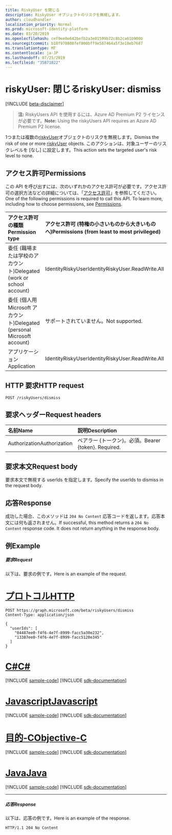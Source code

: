 ```yaml
---
title: RiskyUser を閉じる
description: RiskyUser オブジェクトのリスクを無視します。
author: cloudhandler
localization_priority: Normal
ms.prod: microsoft-identity-platform
ms.date: 03/20/2019
ms.openlocfilehash: cef9ee0e642befb2a3e01599b72c8b2ca61b900b
ms.sourcegitcommit: b18f978808fef800bff9e587464a5f3e18eb7687
ms.translationtype: MT
ms.contentlocale: ja-JP
ms.lasthandoff: 07/25/2019
ms.locfileid: "35871022"
---
```

# <a name="riskyuser-dismiss"></a><span data-ttu-id="54087-103">riskyUser: 閉じる</span><span class="sxs-lookup"><span data-stu-id="54087-103">riskyUser: dismiss</span></span>

[!INCLUDE [beta-disclaimer](../../includes/beta-disclaimer.md)]

><span data-ttu-id="54087-104">**注:** RiskyUsers API を使用するには、Azure AD Premium P2 ライセンスが必要です。</span><span class="sxs-lookup"><span data-stu-id="54087-104">**Note:** Using the riskyUsers API requires an Azure AD Premium P2 license.</span></span>

<span data-ttu-id="54087-105">1つまたは複数の[riskyUser](../resources/riskyuser.md)オブジェクトのリスクを無視します。</span><span class="sxs-lookup"><span data-stu-id="54087-105">Dismiss the risk of one or more [riskyUser](../resources/riskyuser.md) objects.</span></span> <span data-ttu-id="54087-106">このアクションは、対象ユーザーのリスクレベルを [なし] に設定します。</span><span class="sxs-lookup"><span data-stu-id="54087-106">This action sets the targeted user's risk level to none.</span></span>
## <a name="permissions"></a><span data-ttu-id="54087-107">アクセス許可</span><span class="sxs-lookup"><span data-stu-id="54087-107">Permissions</span></span>
<span data-ttu-id="54087-p102">この API を呼び出すには、次のいずれかのアクセス許可が必要です。アクセス許可の選択方法などの詳細については、「[アクセス許可](/graph/permissions-reference)」を参照してください。</span><span class="sxs-lookup"><span data-stu-id="54087-p102">One of the following permissions is required to call this API. To learn more, including how to choose permissions, see [Permissions](/graph/permissions-reference).</span></span>

|<span data-ttu-id="54087-110">アクセス許可の種類</span><span class="sxs-lookup"><span data-stu-id="54087-110">Permission type</span></span>      | <span data-ttu-id="54087-111">アクセス許可 (特権の小さいものから大きいものへ)</span><span class="sxs-lookup"><span data-stu-id="54087-111">Permissions (from least to most privileged)</span></span>              |
|:--------------------|:---------------------------------------------------------|
|<span data-ttu-id="54087-112">委任 (職場または学校のアカウント)</span><span class="sxs-lookup"><span data-stu-id="54087-112">Delegated (work or school account)</span></span> | <span data-ttu-id="54087-113">IdentityRiskyUser</span><span class="sxs-lookup"><span data-stu-id="54087-113">IdentityRiskyUser.ReadWrite.All</span></span>    |
|<span data-ttu-id="54087-114">委任 (個人用 Microsoft アカウント)</span><span class="sxs-lookup"><span data-stu-id="54087-114">Delegated (personal Microsoft account)</span></span> | <span data-ttu-id="54087-115">サポートされていません。</span><span class="sxs-lookup"><span data-stu-id="54087-115">Not supported.</span></span>    |
|<span data-ttu-id="54087-116">アプリケーション</span><span class="sxs-lookup"><span data-stu-id="54087-116">Application</span></span> | <span data-ttu-id="54087-117">IdentityRiskyUser</span><span class="sxs-lookup"><span data-stu-id="54087-117">IdentityRiskyUser.ReadWrite.All</span></span> |

## <a name="http-request"></a><span data-ttu-id="54087-118">HTTP 要求</span><span class="sxs-lookup"><span data-stu-id="54087-118">HTTP request</span></span>
<!-- { "blockType": "ignored" } -->
```http
POST /riskyUsers/dismiss
```


## <a name="request-headers"></a><span data-ttu-id="54087-119">要求ヘッダー</span><span class="sxs-lookup"><span data-stu-id="54087-119">Request headers</span></span>
| <span data-ttu-id="54087-120">名前</span><span class="sxs-lookup"><span data-stu-id="54087-120">Name</span></span>      |<span data-ttu-id="54087-121">説明</span><span class="sxs-lookup"><span data-stu-id="54087-121">Description</span></span>|
|:----------|:----------|
| <span data-ttu-id="54087-122">Authorization</span><span class="sxs-lookup"><span data-stu-id="54087-122">Authorization</span></span>  | <span data-ttu-id="54087-p103">ベアラー {トークン}。必須。</span><span class="sxs-lookup"><span data-stu-id="54087-p103">Bearer {token}. Required.</span></span> |

## <a name="request-body"></a><span data-ttu-id="54087-125">要求本文</span><span class="sxs-lookup"><span data-stu-id="54087-125">Request body</span></span>
<span data-ttu-id="54087-126">要求本文で無視する userIds を指定します。</span><span class="sxs-lookup"><span data-stu-id="54087-126">Specify the userIds to dismiss in the request body.</span></span>

## <a name="response"></a><span data-ttu-id="54087-127">応答</span><span class="sxs-lookup"><span data-stu-id="54087-127">Response</span></span>

<span data-ttu-id="54087-p104">成功した場合、このメソッドは `204 No Content` 応答コードを返します。応答本文には何も返されません。</span><span class="sxs-lookup"><span data-stu-id="54087-p104">If successful, this method returns a `204 No Content` response code. It does not return anything in the response body.</span></span>
## <a name="example"></a><span data-ttu-id="54087-130">例</span><span class="sxs-lookup"><span data-stu-id="54087-130">Example</span></span>
##### <a name="request"></a><span data-ttu-id="54087-131">要求</span><span class="sxs-lookup"><span data-stu-id="54087-131">Request</span></span>
<span data-ttu-id="54087-132">以下は、要求の例です。</span><span class="sxs-lookup"><span data-stu-id="54087-132">Here is an example of the request.</span></span>

# <a name="httptabhttp"></a>[<span data-ttu-id="54087-133">プロトコル</span><span class="sxs-lookup"><span data-stu-id="54087-133">HTTP</span></span>](#tab/http)
<!-- {
  "blockType": "request",
  "name": "dismiss_riskyuser"
}-->
```http
POST https://graph.microsoft.com/beta/riskyUsers/dismiss
Content-Type: application/json

{
  "userIds": [
    "04487ee0-f4f6-4e7f-8999-facc5a30e232",
    "13387ee0-f4f6-4e7f-8999-facc5120e345"
  ]
}
```
# <a name="ctabcsharp"></a>[<span data-ttu-id="54087-134">C#</span><span class="sxs-lookup"><span data-stu-id="54087-134">C#</span></span>](#tab/csharp)
[!INCLUDE [sample-code](../includes/snippets/csharp/dismiss-riskyuser-csharp-snippets.md)]
[!INCLUDE [sdk-documentation](../includes/snippets/snippets-sdk-documentation-link.md)]

# <a name="javascripttabjavascript"></a>[<span data-ttu-id="54087-135">Javascript</span><span class="sxs-lookup"><span data-stu-id="54087-135">Javascript</span></span>](#tab/javascript)
[!INCLUDE [sample-code](../includes/snippets/javascript/dismiss-riskyuser-javascript-snippets.md)]
[!INCLUDE [sdk-documentation](../includes/snippets/snippets-sdk-documentation-link.md)]

# <a name="objective-ctabobjc"></a>[<span data-ttu-id="54087-136">目的-C</span><span class="sxs-lookup"><span data-stu-id="54087-136">Objective-C</span></span>](#tab/objc)
[!INCLUDE [sample-code](../includes/snippets/objc/dismiss-riskyuser-objc-snippets.md)]
[!INCLUDE [sdk-documentation](../includes/snippets/snippets-sdk-documentation-link.md)]

# <a name="javatabjava"></a>[<span data-ttu-id="54087-137">Java</span><span class="sxs-lookup"><span data-stu-id="54087-137">Java</span></span>](#tab/java)
[!INCLUDE [sample-code](../includes/snippets/java/dismiss-riskyuser-java-snippets.md)]
[!INCLUDE [sdk-documentation](../includes/snippets/snippets-sdk-documentation-link.md)]

---

##### <a name="response"></a><span data-ttu-id="54087-138">応答</span><span class="sxs-lookup"><span data-stu-id="54087-138">Response</span></span>
<span data-ttu-id="54087-139">以下は、応答の例です。</span><span class="sxs-lookup"><span data-stu-id="54087-139">Here is an example of the response.</span></span>
<!-- {
  "blockType": "response",
  "truncated": true
} -->
```http
HTTP/1.1 204 No Content
```

<!-- uuid: 8fcb5dbc-d5aa-4681-8e31-b001d5168d79
2015-10-25 14:57:30 UTC -->
<!-- {
  "type": "#page.annotation",
  "description": "Dismiss riskyUsers",
  "keywords": "",
  "section": "documentation",
  "tocPath": "",
  "suppressions": [
  ]
}-->
